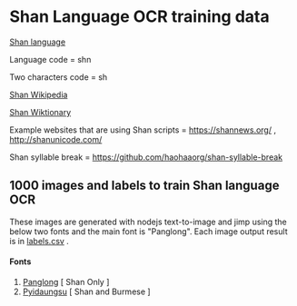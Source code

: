 
# Shan Language OCR training data

[Shan language](https://en.wikipedia.org/wiki/Shan_language)

Language code = shn

Two characters code = sh

[Shan Wikipedia](https://shn.wikipedia.org)

[Shan Wiktionary](https://shn.wiktionary.org/wiki/%E1%80%9D%E1%80%AD%E1%81%B5%E1%80%BA%E1%82%87%E1%80%9E%E1%80%BB%E1%80%AD%E1%81%BC%E1%80%BA%E1%82%87%E1%81%BC%E1%80%9B%E1%80%AE%E1%82%87:%E1%81%BC%E1%82%83%E1%82%88%E1%82%81%E1%80%B0%E1%80%9D%E1%80%BA%E1%82%81%E1%82%85%E1%81%B5%E1%80%BA%E1%82%88)

Example websites that are using Shan scripts = https://shannews.org/ , http://shanunicode.com/

Shan syllable break = https://github.com/haohaaorg/shan-syllable-break


## 1000 images and labels to train Shan language OCR
These images are generated with nodejs text-to-image and jimp using the below two fonts and the main font is "Panglong". 
Each image output result is in [labels.csv](https://github.com/kwarm/shan-ocr-training-data/blob/master/labels.csv) .

#### Fonts <a name="fonts"></a>
1. [Panglong](https://github.com/kwarm/kwarm-assets/blob/master/fonts/Panglong.ttf) [ Shan Only ]
2. [Pyidaungsu](https://github.com/kwarm/kwarm-assets/blob/master/fonts/Pyidaungsu.ttf) [ Shan and Burmese ]
